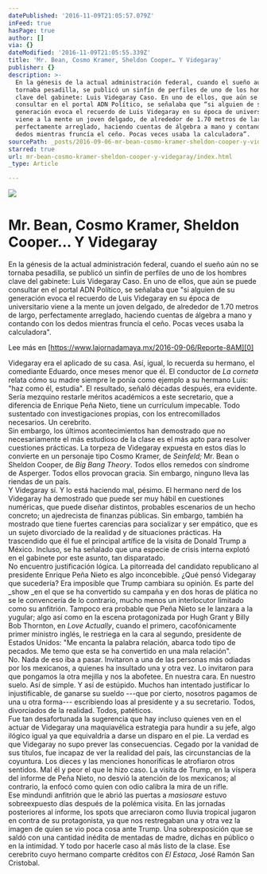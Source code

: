 ```yaml
---
datePublished: '2016-11-09T21:05:57.079Z'
inFeed: true
hasPage: true
author: []
via: {}
dateModified: '2016-11-09T21:05:55.339Z'
title: 'Mr. Bean, Cosmo Kramer, Sheldon Cooper… Y Videgaray'
publisher: {}
description: >-
  En la génesis de la actual administración federal, cuando el sueño aún no se
  tornaba pesadilla, se publicó un sinfín de perfiles de uno de los hombres
  clave del gabinete: Luis Videgaray Caso. En uno de ellos, que aún se puede
  consultar en el portal ADN Político, se señalaba que “si alguien de su
  generación evoca el recuerdo de Luis Videgaray en su época de universitario
  viene a la mente un joven delgado, de alrededor de 1.70 metros de largo,
  perfectamente arreglado, haciendo cuentas de álgebra a mano y contando con los
  dedos mientras fruncía el ceño. Pocas veces usaba la calculadora”.
sourcePath: _posts/2016-09-06-mr-bean-cosmo-kramer-sheldon-cooper-y-videgaray.md
starred: true
url: mr-bean-cosmo-kramer-sheldon-cooper-y-videgaray/index.html
_type: Article

---
```

![](https://the-grid-user-content.s3-us-west-2.amazonaws.com/521bbce3-56b3-410a-98f2-06ed1777f2ab.jpg)

# Mr. Bean, Cosmo Kramer, Sheldon Cooper... Y Videgaray

En la génesis de la actual administración federal, cuando el sueño aún no se tornaba pesadilla, se publicó un sinfín de perfiles de uno de los hombres clave del gabinete: Luis Videgaray Caso. En uno de ellos, que aún se puede consultar en el portal ADN Político, se señalaba que "si alguien de su generación evoca el recuerdo de Luis Videgaray en su época de universitario viene a la mente un joven delgado, de alrededor de 1.70 metros de largo, perfectamente arreglado, haciendo cuentas de álgebra a mano y contando con los dedos mientras fruncía el ceño. Pocas veces usaba la calculadora".

Lee más en [https://www.lajornadamaya.mx/2016-09-06/Reporte-8AM][0]

Videgaray era el aplicado de su casa. Así, igual, lo recuerda su hermano, el comediante Eduardo, once meses menor que él. El conductor de _La corneta_ relata cómo su madre siempre le ponía como ejemplo a su hermano Luis: "haz como él, estudia". El resultado, señaló décadas después, era evidente. Sería mezquino restarle méritos académicos a este secretario, que a diferencia de Enrique Peña Nieto, tiene un currículum impecable. Todo sustentado con investigaciones propias, con los entrecomillados necesarios. Un cerebrito.  
Sin embargo, los últimos acontecimientos han demostrado que no necesariamente el más estudioso de la clase es el más apto para resolver cuestiones prácticas. La torpeza de Videgaray expuesta en estos días lo convierte en un personaje tipo Cosmo Kramer, de _Seinfeld;_ Mr. Bean o Sheldon Cooper, de _Big Bang Theory_. Todos ellos remedos con síndrome de Asperger. Todos ellos provocan gracia. Sin embargo, ninguno lleva las riendas de un país.  
Y Videgaray sí. Y lo está haciendo mal, pésimo. El hermano nerd de los Videgaray ha demostrado que puede ser muy hábil en cuestiones numéricas, que puede diseñar distintos, probables escenarios de un hecho concreto; un ajedrecista de finanzas públicas. Sin embargo, también ha mostrado que tiene fuertes carencias para socializar y ser empático, que es un sujeto divorciado de la realidad y de situaciones prácticas. Ha trascendido que él fue el principal artífice de la visita de Donald Trump a México. Incluso, se ha señalado que una especie de crisis interna explotó en el gabinete por este asunto, tan disparatado.   
No encuentro justificación lógica. La pitorreada del candidato republicano al presidente Enrique Peña Nieto es algo inconcebible. ¿Qué pensó Videgaray que sucedería? Era imposible que Trump cambiara su opinión. Es parte del _show _en el que se ha convertido su campaña y en dos horas de plática no se le convencería de lo contrario, mucho menos un interlocutor limitado como su anfitrión. Tampoco era probable que Peña Nieto se le lanzara a la yugular; algo así como en la escena protagonizada por Hugh Grant y Billy Bob Thornton, en _Love Actually_, cuando el primero, cacofónicamente primer ministro inglés, le restriega en la cara al segundo, presidente de Estados Unidos: "Me encanta la palabra relación, abarca todo tipo de pecados. Me temo que esta se ha convertido en una mala relación".   
No. Nada de eso iba a pasar. Invitaron a una de las personas más odiadas por los mexicanos, a quienes ha insultado una y otra vez. Lo invitaron para que pongamos la otra mejilla y nos la abofetee. En nuestra cara. En nuestro suelo. Así de simple. Y así de estúpido. Muchos han intentado justificar lo injustificable, de ganarse su sueldo ---que por cierto, nosotros pagamos de una u otra forma--- escribiendo loas al presidente y a su secretario. Todos, divorciados de la realidad. Todos, patéticos.  
Fue tan desafortunada la sugerencia que hay incluso quienes ven en el actuar de Videgaray una maquiavélica estrategia para hundir a su jefe, algo ilógico igual ya que equivaldría a darse un disparo en el pie. La verdad es que Videgaray no supo prever las consecuencias. Cegado por la vanidad de sus títulos, fue incapaz de ver la realidad del país, las circunstancias de la coyuntura. Los dieces y las menciones honoríficas le atrofiaron otros sentidos. Mal él y peor el que le hizo caso. La visita de Trump, en la víspera del informe de Peña Nieto, no desvió la atención de los mexicanos; al contrario, la enfocó como quien con odio calibra la mira de un rifle.  
Ese mindundi anfitrión que le abrió las puertas a _masiosare_ estuvo sobreexpuesto días después de la polémica visita. En las jornadas posteriores al informe, los spots que arreciaron como lluvia tropical jugaron en contra de su protagonista, ya que nos restregaban una y otra vez la imagen de quien se vio poca cosa ante Trump. Una sobrexposición que se saldó con una cantidad inédita de mentadas de madre, dichas en público o en la intimidad. Y todo por hacerle caso al más listo de la clase. Ese cerebrito cuyo hermano comparte créditos con _El Estaca_, José Ramón San Cristobal.

[0]: https://www.lajornadamaya.mx/2016-09-06/Reporte-8AM